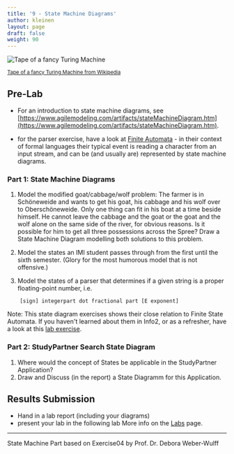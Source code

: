```yaml
---
title: '9 - State Machine Diagrams'
author: kleinen
layout: page
draft: false
weight: 90
---
```


![Tape of a fancy Turing Machine](../images/turing-tape.jpg)


<small class = "float-right">[Tape of a fancy Turing Machine from Wikipedia](https://en.wikipedia.org/wiki/Turing_machine_gallery)</small>

## Pre-Lab

* For an introduction to state machine diagrams, see [https://www.agilemodeling.com/artifacts/stateMachineDiagram.htm](https://www.agilemodeling.com/artifacts/stateMachineDiagram.htm).

* for the parser exercise, have a look at [Finite Automata](https://en.wikipedia.org/wiki/Deterministic_finite_automaton) - in their context of formal languages their typical event is reading a character from an input stream, and can be (and usually are) represented by state machine diagrams.  


### Part 1: State Machine Diagrams

1. Model the modified goat/cabbage/wolf problem: The farmer is in Schöneweide and wants to get his goat, his cabbage and his wolf over to Oberschöneweide. Only one thing can fit in his boat at a time beside himself. He cannot leave the cabbage and the goat or the goat and the wolf alone on the same side of the river, for obvious reasons. Is it possible for him to get all three possessions across the Spree? Draw a State Machine Diagram modelling both solutions to this problem.

2. Model the states an IMI student passes through from the first until the sixth semester. (Glory for the most humorous model that is not offensive.)

3. Model the states of a parser that determines if a given string is a proper floating-point number, i.e. 

```
    [sign] integerpart dot fractional part [E exponent]
```
Note: This state diagram exercises shows their close relation to Finite State Automata. If you haven't learned about them in Info2, or as a refresher, have a look at this [lab exercise](/classes/ws2021/info2/labs/lab-11/).

### Part 2: StudyPartner Search State Diagram

1. Where would the concept of States be applicable in the StudyPartner Application?
2. Draw and Discuss (in the report) a State Diagramm for this Application.

## Results Submission
* Hand in a lab report (including your diagrams)
* present your lab in the following lab
More info on the [Labs](..) page.

***


State Machine Part based on Exercise04 by Prof. Dr. Debora Weber-Wulff
